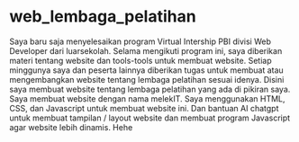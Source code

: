 # web_lembaga_pelatihan

Saya baru saja menyelesaikan program Virtual Intership PBI divisi Web Developer dari luarsekolah. Selama mengikuti program ini, saya diberikan materi tentang website dan tools-tools untuk membuat website. Setiap minggunya saya dan peserta lainnya diberikan tugas untuk membuat atau mengembangkan website tentang lembaga pelatihan sesuai idenya. Disini saya membuat website tentang lembaga pelatihan yang ada di pikiran saya. Saya membuat website dengan nama melekIT. Saya menggunakan HTML, CSS, dan Javascript untuk membuat website ini. Dan bantuan AI chatgpt untuk membuat tampilan / layout website dan membuat program Javascript agar website lebih dinamis. Hehe
